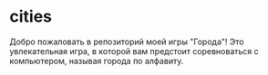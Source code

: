 # cities
Добро пожаловать в репозиторий моей игры "Города"! Это увлекательная игра, в которой вам предстоит соревноваться с компьютером, называя города по алфавиту.
